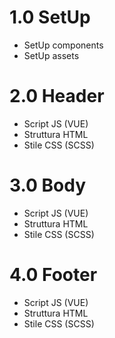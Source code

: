 # 1.0 SetUp

- SetUp components
- SetUp assets

# 2.0 Header

- Script JS (VUE)
- Struttura HTML
- Stile CSS (SCSS)

# 3.0 Body

- Script JS (VUE)
- Struttura HTML
- Stile CSS (SCSS)

# 4.0 Footer

- Script JS (VUE)
- Struttura HTML
- Stile CSS (SCSS)
